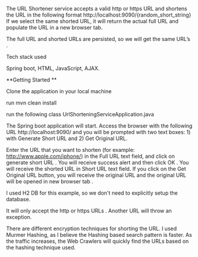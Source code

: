 The URL Shortener service accepts a valid http or https URL and shortens the URL in the following format http://localhost:9090/{random_short_string} If we select the same shorted URL, it will return the actual full URL and populate the URL in a new browser tab.

The full URL and shorted URLs are persisted, so we will get the same URL’s .

Tech stack used

Spring boot, HTML, JavaScript, AJAX.

**Getting Started **

Clone the application in your local machine

run mvn clean install

run the following class UrlShorteningServiceApplication.java

The Spring boot application will start. Access the browser with the following URL http://localhost:9090/ and you will be prompted with two text boxes: 1) with Generate Short URL and 2) Get Original URL.

Enter the URL that you want to shorten (for example: http://www.apple.com/iphone/) in the Full URL text field, and click on generate short URL . You will receive success alert and then click OK . You will receive the shorted URL in Short URL text field. If you click on the Get Original URL button, you will receive the original URL and the original URL will be opened in new browser tab .

I used H2 DB for this example, so we don't need to explicitly setup the database.

It will only accept the http or https URLs . Another URL will throw an exception.

There are different encryption techniques for shorting the URL. I used Murmer Hashing, as I believe the Hashing based search pattern is faster. As the traffic increases, the Web Crawlers will quickly find the URLs based on the hashing technique used.
